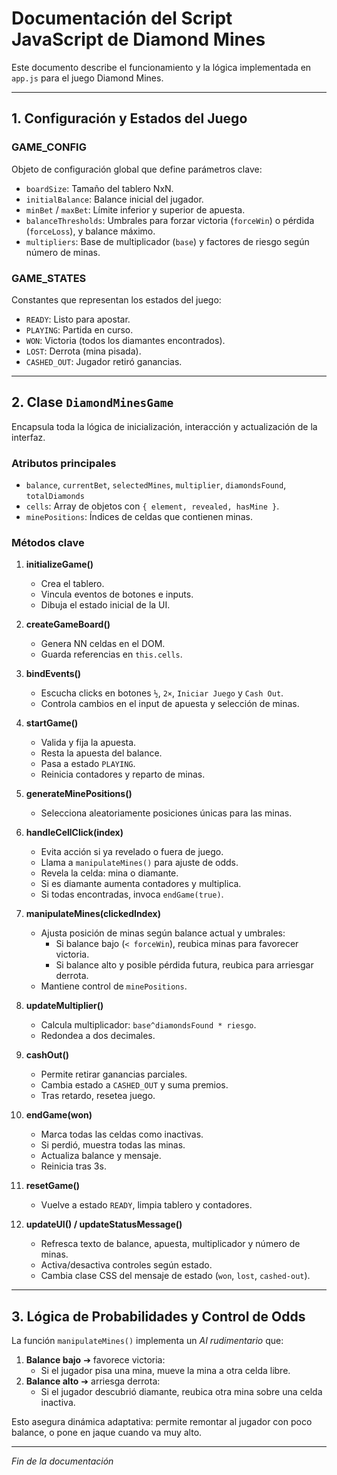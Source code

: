 # Documentación del Script JavaScript de Diamond Mines

Este documento describe el funcionamiento y la lógica implementada en `app.js` para el juego Diamond Mines.

---

## 1. Configuración y Estados del Juego

### GAME_CONFIG
Objeto de configuración global que define parámetros clave:

- `boardSize`: Tamaño del tablero NxN.
- `initialBalance`: Balance inicial del jugador.
- `minBet` / `maxBet`: Límite inferior y superior de apuesta.
- `balanceThresholds`: Umbrales para forzar victoria (`forceWin`) o pérdida (`forceLoss`), y balance máximo.
- `multipliers`: Base de multiplicador (`base`) y factores de riesgo según número de minas.

### GAME_STATES
Constantes que representan los estados del juego:
- `READY`: Listo para apostar.
- `PLAYING`: Partida en curso.
- `WON`: Victoria (todos los diamantes encontrados).
- `LOST`: Derrota (mina pisada).
- `CASHED_OUT`: Jugador retiró ganancias.

---

## 2. Clase `DiamondMinesGame`
Encapsula toda la lógica de inicialización, interacción y actualización de la interfaz.

### Atributos principales
- `balance`, `currentBet`, `selectedMines`, `multiplier`, `diamondsFound`, `totalDiamonds`
- `cells`: Array de objetos con `{ element, revealed, hasMine }`.
- `minePositions`: Índices de celdas que contienen minas.

### Métodos clave

1. **initializeGame()**
   - Crea el tablero.
   - Vincula eventos de botones e inputs.
   - Dibuja el estado inicial de la UI.

2. **createGameBoard()**
   - Genera N  N celdas en el DOM.
   - Guarda referencias en `this.cells`.

3. **bindEvents()**
   - Escucha clicks en botones `½`, `2×`, `Iniciar Juego` y `Cash Out`.
   - Controla cambios en el input de apuesta y selección de minas.

4. **startGame()**
   - Valida y fija la apuesta.
   - Resta la apuesta del balance.
   - Pasa a estado `PLAYING`.
   - Reinicia contadores y reparto de minas.

5. **generateMinePositions()**
   - Selecciona aleatoriamente posiciones únicas para las minas.

6. **handleCellClick(index)**
   - Evita acción si ya revelado o fuera de juego.
   - Llama a `manipulateMines()` para ajuste de odds.
   - Revela la celda: mina o diamante.
   - Si es diamante aumenta contadores y multiplica.
   - Si todas encontradas, invoca `endGame(true)`.

7. **manipulateMines(clickedIndex)**
   - Ajusta posición de minas según balance actual y umbrales:
     - Si balance bajo (`< forceWin`), reubica minas para favorecer victoria.
     - Si balance alto y posible pérdida futura, reubica para arriesgar derrota.
   - Mantiene control de `minePositions`.

8. **updateMultiplier()**
   - Calcula multiplicador: `base^diamondsFound * riesgo`.
   - Redondea a dos decimales.

9. **cashOut()**
   - Permite retirar ganancias parciales.
   - Cambia estado a `CASHED_OUT` y suma premios.
   - Tras retardo, resetea juego.

10. **endGame(won)**
    - Marca todas las celdas como inactivas.
    - Si perdió, muestra todas las minas.
    - Actualiza balance y mensaje.
    - Reinicia tras 3s.

11. **resetGame()**
    - Vuelve a estado `READY`, limpia tablero y contadores.

12. **updateUI() / updateStatusMessage()**
    - Refresca texto de balance, apuesta, multiplicador y número de minas.
    - Activa/desactiva controles según estado.
    - Cambia clase CSS del mensaje de estado (`won`, `lost`, `cashed-out`).

---

## 3. Lógica de Probabilidades y Control de Odds

La función `manipulateMines()` implementa un *AI rudimentario* que:

1. **Balance bajo** ➔ favorece victoria:
   - Si el jugador pisa una mina, mueve la mina a otra celda libre.
2. **Balance alto** ➔ arriesga derrota:
   - Si el jugador descubrió diamante, reubica otra mina sobre una celda inactiva.

Esto asegura dinámica adaptativa: permite remontar al jugador con poco balance, o pone en jaque cuando va muy alto.

---

*Fin de la documentación*
